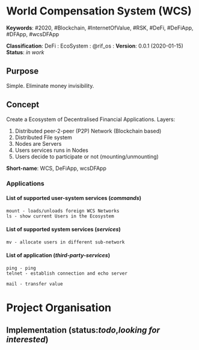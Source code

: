# World Compensation System (WCS)
__Keywords__: #2020, #Blockchain, #InternetOfValue, #RSK, #DeFi, #DeFiApp, #DFApp, #wcsDFApp

__Classification__: DeFi : EcoSystem : @rif_os : 
__Version__: 0.0.1 (2020-01-15)
__Status__: *in work*

## Purpose 

Simple. Eliminate money invisibility.

## Concept

Create a Ecosystem of Decentralised Financial Applications.
Layers: 
1. Distributed peer-2-peer (P2P) Network (Blockchain based)
1. Distributed File system
1. Nodes are Servers
1. Users services runs in Nodes
1. Users decide to participate or not (mounting/unmounting)

__Short-name__: WCS, DeFiApp, wcsDFApp

### Applications
#### List of supported user-system services (*commands*)

```
mount - loads/unloads foreign WCS Networks
ls - show current Users in the Ecosystem
```

#### List of supported system services (*services*)
```
mv - allocate users in different sub-network
```

#### List of application (*third-party-services*)

```
ping - ping 
telnet - establish connection and echo server

mail - transfer value
```



# Project Organisation

## Implementation (status:*todo*,*looking for interested*)
